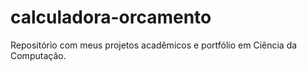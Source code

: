 # calculadora-orcamento
Repositório com meus projetos acadêmicos e portfólio em Ciência da Computação.
